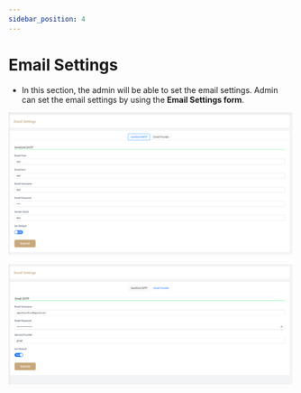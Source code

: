 ```yaml
---
sidebar_position: 4
---
```


# Email Settings

- In this section, the admin will be able to set the email settings. Admin can set the email settings by using the **Email Settings form**.


![Email Settings](./img/6.png)


![Email Settings](./img/7.png)
